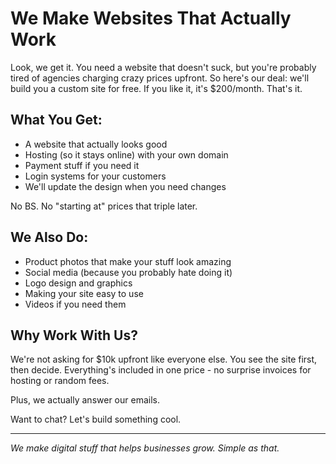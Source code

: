 # We Make Websites That Actually Work

Look, we get it. You need a website that doesn't suck, but you're probably tired of agencies charging crazy prices upfront. So here's our deal: we'll build you a custom site for free. If you like it, it's $200/month. That's it.

## What You Get:

-   A website that actually looks good
-   Hosting (so it stays online) with your own domain
-   Payment stuff if you need it
-   Login systems for your customers
-   We'll update the design when you need changes

No BS. No "starting at" prices that triple later.

## We Also Do:

-   Product photos that make your stuff look amazing
-   Social media (because you probably hate doing it)
-   Logo design and graphics
-   Making your site easy to use
-   Videos if you need them

## Why Work With Us?

We're not asking for $10k upfront like everyone else. You see the site first, then decide. Everything's included in one price - no surprise invoices for hosting or random fees.

Plus, we actually answer our emails.

Want to chat? Let's build something cool.

---

_We make digital stuff that helps businesses grow. Simple as that._
